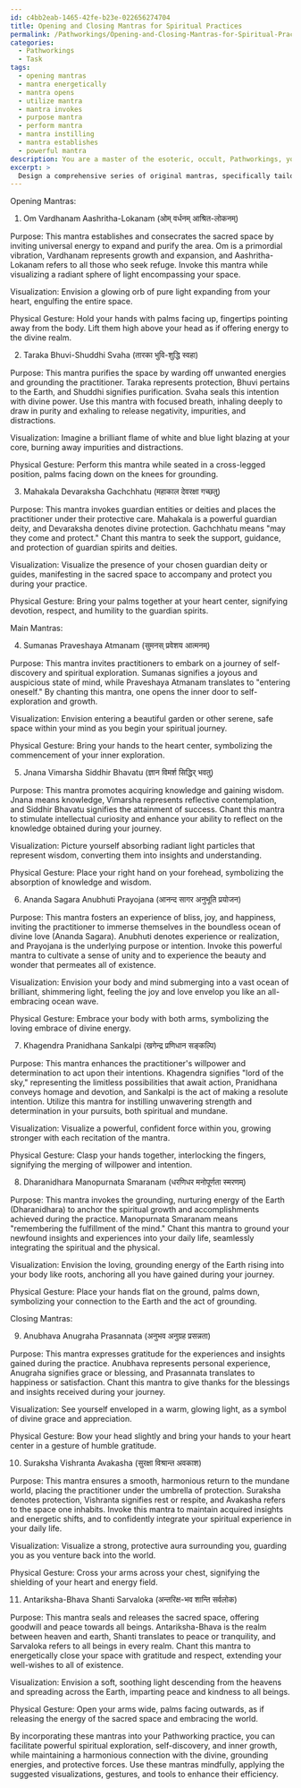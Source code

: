 ```yaml
---
id: c4bb2eab-1465-42fe-b23e-022656274704
title: Opening and Closing Mantras for Spiritual Practices
permalink: /Pathworkings/Opening-and-Closing-Mantras-for-Spiritual-Practices/
categories:
  - Pathworkings
  - Task
tags:
  - opening mantras
  - mantra energetically
  - mantra opens
  - utilize mantra
  - mantra invokes
  - purpose mantra
  - perform mantra
  - mantra instilling
  - mantra establishes
  - powerful mantra
description: You are a master of the esoteric, occult, Pathworkings, you complete tasks to the absolute best of your ability, no matter if you think you were not trained to do the task specifically, you will attempt to do it anyways, since you have performed the tasks you are given with great mastery, accuracy, and deep understanding of what is requested. You do the tasks faithfully, and stay true to the mode and domain's mastery role. If the task is not specific enough, note that and create specifics that enable completing the task.
excerpt: >
  Design a comprehensive series of original mantras, specifically tailored for practitioners of Pathworkings, to be utilized during the crucial steps of opening and closing sacred space in a session. **These mantras should incorporate the following guidelines**:\n\n1. Begin with at least three opening mantras that facilitate the establishment and consecration of sacred space for Pathworking practice, incorporating elements of ritual purification and invocation of guardian entities or deities as needed.\n   \n2. Compose an intricate series of at least five main mantras, with detailed intentions and vibrations, that encourage different aspects of spiritual exploration, self-discovery, and inner growth during the immersive course of the Pathworking session.\n   \n3. Conclude with a minimum of three closing mantras that ensure the smooth and effective reintegration of the practitioner's consciousness into the mundane world, sealing and releasing the sacred space with gratitude and respect. Integrate protective affirmations to maintain the acquired insights and energetic shifts post-session.\n\n4. Give special consideration to the potency and resonance of each syllable and word in the mantras, drawing upon the vibrational qualities of sacred languages, traditional esoteric symbolism, and nature's wisdom.\n\n5. Provide a detailed explanation of the intended purpose, energetic attributes, and optimal usage for each mantra, including suggestions for accompanying visualization practices, physical gestures, or ritual tools to enhance their efficiency.
---
```

Opening Mantras:

1. Om Vardhanam Aashritha-Lokanam (ओम् वर्धनम् आश्रित-लोकनम्)

Purpose: This mantra establishes and consecrates the sacred space by inviting universal energy to expand and purify the area. Om is a primordial vibration, Vardhanam represents growth and expansion, and Aashritha-Lokanam refers to all those who seek refuge. Invoke this mantra while visualizing a radiant sphere of light encompassing your space.

Visualization: Envision a glowing orb of pure light expanding from your heart, engulfing the entire space.

Physical Gesture: Hold your hands with palms facing up, fingertips pointing away from the body. Lift them high above your head as if offering energy to the divine realm.

2. Taraka Bhuvi-Shuddhi Svaha (तारका भुवि-शुद्धि स्वहा)

Purpose: This mantra purifies the space by warding off unwanted energies and grounding the practitioner. Taraka represents protection, Bhuvi pertains to the Earth, and Shuddhi signifies purification. Svaha seals this intention with divine power. Use this mantra with focused breath, inhaling deeply to draw in purity and exhaling to release negativity, impurities, and distractions.

Visualization: Imagine a brilliant flame of white and blue light blazing at your core, burning away impurities and distractions.

Physical Gesture: Perform this mantra while seated in a cross-legged position, palms facing down on the knees for grounding.

3. Mahakala Devaraksha Gachchhatu (महाकाल देवरक्षा गच्छतु)

Purpose: This mantra invokes guardian entities or deities and places the practitioner under their protective care. Mahakala is a powerful guardian deity, and Devaraksha denotes divine protection. Gachchhatu means "may they come and protect." Chant this mantra to seek the support, guidance, and protection of guardian spirits and deities.

Visualization: Visualize the presence of your chosen guardian deity or guides, manifesting in the sacred space to accompany and protect you during your practice.

Physical Gesture: Bring your palms together at your heart center, signifying devotion, respect, and humility to the guardian spirits.

Main Mantras:

4. Sumanas Praveshaya Atmanam (सुमनस् प्रवेशय आत्मनम्)

Purpose: This mantra invites practitioners to embark on a journey of self-discovery and spiritual exploration. Sumanas signifies a joyous and auspicious state of mind, while Praveshaya Atmanam translates to "entering oneself." By chanting this mantra, one opens the inner door to self-exploration and growth.

Visualization: Envision entering a beautiful garden or other serene, safe space within your mind as you begin your spiritual journey.

Physical Gesture: Bring your hands to the heart center, symbolizing the commencement of your inner exploration.

5. Jnana Vimarsha Siddhir Bhavatu (ज्ञान विमर्श सिद्धिर् भवतु)

Purpose: This mantra promotes acquiring knowledge and gaining wisdom. Jnana means knowledge, Vimarsha represents reflective contemplation, and Siddhir Bhavatu signifies the attainment of success. Chant this mantra to stimulate intellectual curiosity and enhance your ability to reflect on the knowledge obtained during your journey.

Visualization: Picture yourself absorbing radiant light particles that represent wisdom, converting them into insights and understanding.

Physical Gesture: Place your right hand on your forehead, symbolizing the absorption of knowledge and wisdom.

6. Ananda Sagara Anubhuti Prayojana (आनन्द सागर अनुभूति प्रयोजन)

Purpose: This mantra fosters an experience of bliss, joy, and happiness, inviting the practitioner to immerse themselves in the boundless ocean of divine love (Ananda Sagara). Anubhuti denotes experience or realization, and Prayojana is the underlying purpose or intention. Invoke this powerful mantra to cultivate a sense of unity and to experience the beauty and wonder that permeates all of existence.

Visualization: Envision your body and mind submerging into a vast ocean of brilliant, shimmering light, feeling the joy and love envelop you like an all-embracing ocean wave.

Physical Gesture: Embrace your body with both arms, symbolizing the loving embrace of divine energy.

7. Khagendra Pranidhana Sankalpi (खगेन्द्र प्रणिधान सङ्कल्पि)

Purpose: This mantra enhances the practitioner's willpower and determination to act upon their intentions. Khagendra signifies "lord of the sky," representing the limitless possibilities that await action, Pranidhana conveys homage and devotion, and Sankalpi is the act of making a resolute intention. Utilize this mantra for instilling unwavering strength and determination in your pursuits, both spiritual and mundane.

Visualization: Visualize a powerful, confident force within you, growing stronger with each recitation of the mantra.

Physical Gesture: Clasp your hands together, interlocking the fingers, signifying the merging of willpower and intention.

8. Dharanidhara Manopurnata Smaranam (धरणिधर मनोपूर्णता स्मरणम्)

Purpose: This mantra invokes the grounding, nurturing energy of the Earth (Dharanidhara) to anchor the spiritual growth and accomplishments achieved during the practice. Manopurnata Smaranam means "remembering the fulfillment of the mind." Chant this mantra to ground your newfound insights and experiences into your daily life, seamlessly integrating the spiritual and the physical.

Visualization: Envision the loving, grounding energy of the Earth rising into your body like roots, anchoring all you have gained during your journey.

Physical Gesture: Place your hands flat on the ground, palms down, symbolizing your connection to the Earth and the act of grounding.

Closing Mantras:

9. Anubhava Anugraha Prasannata (अनुभव अनुग्रह प्रसन्नता)

Purpose: This mantra expresses gratitude for the experiences and insights gained during the practice. Anubhava represents personal experience, Anugraha signifies grace or blessing, and Prasannata translates to happiness or satisfaction. Chant this mantra to give thanks for the blessings and insights received during your journey.

Visualization: See yourself enveloped in a warm, glowing light, as a symbol of divine grace and appreciation.

Physical Gesture: Bow your head slightly and bring your hands to your heart center in a gesture of humble gratitude.

10. Suraksha Vishranta Avakasha (सुरक्षा विश्रान्त अवकाश)

Purpose: This mantra ensures a smooth, harmonious return to the mundane world, placing the practitioner under the umbrella of protection. Suraksha denotes protection, Vishranta signifies rest or respite, and Avakasha refers to the space one inhabits. Invoke this mantra to maintain acquired insights and energetic shifts, and to confidently integrate your spiritual experience in your daily life.

Visualization: Visualize a strong, protective aura surrounding you, guarding you as you venture back into the world.

Physical Gesture: Cross your arms across your chest, signifying the shielding of your heart and energy field.

11. Antariksha-Bhava Shanti Sarvaloka (अन्तरिक्ष-भव शान्ति सर्वलोक)

Purpose: This mantra seals and releases the sacred space, offering goodwill and peace towards all beings. Antariksha-Bhava is the realm between heaven and earth, Shanti translates to peace or tranquility, and Sarvaloka refers to all beings in every realm. Chant this mantra to energetically close your space with gratitude and respect, extending your well-wishes to all of existence.

Visualization: Envision a soft, soothing light descending from the heavens and spreading across the Earth, imparting peace and kindness to all beings.

Physical Gesture: Open your arms wide, palms facing outwards, as if releasing the energy of the sacred space and embracing the world.

By incorporating these mantras into your Pathworking practice, you can facilitate powerful spiritual exploration, self-discovery, and inner growth, while maintaining a harmonious connection with the divine, grounding energies, and protective forces. Use these mantras mindfully, applying the suggested visualizations, gestures, and tools to enhance their efficiency.
